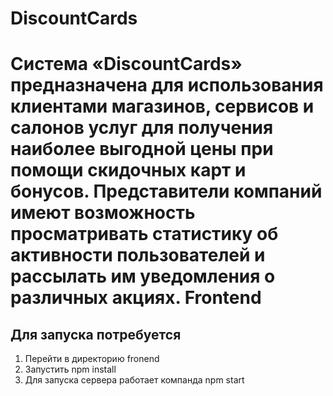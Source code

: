 # DiscountCards
Система «DiscountCards» предназначена для использования клиентами магазинов, сервисов и салонов услуг для получения наиболее выгодной цены при помощи скидочных карт и бонусов. Представители компаний имеют возможность просматривать статистику об активности пользователей и рассылать им уведомления о различных акциях.
Frontend
=====================
## Для запуска потребуется
1. Перейти в директорию fronend
2. Запустить npm install
3. Для запуска сервера работает компанда npm start
